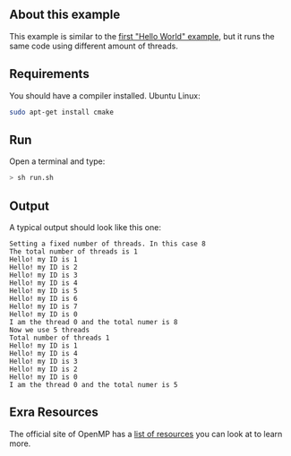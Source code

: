 ## About this example

This example is similar to the [first "Hello World" example](../01-hello-openMP), but it runs the same code using different amount of threads.

## Requirements

You should have a compiler installed. Ubuntu Linux:

```bash
sudo apt-get install cmake
```

## Run

Open a terminal and type:

```bash
> sh run.sh
```

## Output

A typical output should look like this one:

```
Setting a fixed number of threads. In this case 8
The total number of threads is 1
Hello! my ID is 1
Hello! my ID is 2
Hello! my ID is 3
Hello! my ID is 4
Hello! my ID is 5
Hello! my ID is 6
Hello! my ID is 7
Hello! my ID is 0
I am the thread 0 and the total numer is 8
Now we use 5 threads
Total number of threads 1
Hello! my ID is 1
Hello! my ID is 4
Hello! my ID is 3
Hello! my ID is 2
Hello! my ID is 0
I am the thread 0 and the total numer is 5
```

## Exra Resources

The official site of OpenMP has a [list of resources](http://openmp.org/wp/resources/) you can look at to learn more.

